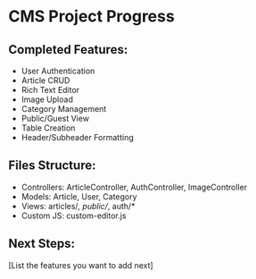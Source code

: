 # CMS Project Progress

## Completed Features:
- User Authentication
- Article CRUD
- Rich Text Editor
- Image Upload
- Category Management
- Public/Guest View
- Table Creation
- Header/Subheader Formatting

## Files Structure:
- Controllers: ArticleController, AuthController, ImageController
- Models: Article, User, Category
- Views: articles/*, public/*, auth/*
- Custom JS: custom-editor.js

## Next Steps:
[List the features you want to add next]
